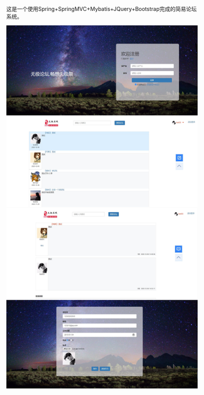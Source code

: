 这是一个使用Spring+SpringMVC+Mybatis+JQuery+Bootstrap完成的简易论坛系统。

![](04.JPG)
![](01.JPG)
![](02.JPG)
![](03.JPG)